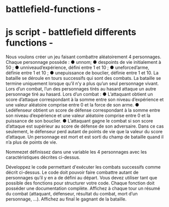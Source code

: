 # battlefield-functions -
# js script - battlefield differents functions -
 Nous voulons créer un jeu faisant combattre aléatoirement 4 personnages.
 Chaque personnage possède :
 ● unnom;
 ● despoints de vie initialement à 50 ;
 ● unniveaud’expérience, défini entre 1 et 10 ;
 ● uneforced’arme, définie entre 1 et 10 ;
 ● unepuissance de bouclier, définie entre 1 et 10.
 La bataille se déroule en tours successifs qui sont des combats.
 La bataille se termine uniquement lorsque qu’il n’y a plus qu’un seul personnage vivant.
 Lors d’un combat, l’un des personnages tirés au hasard attaque un autre personnage tiré au
 hasard.
 Lors d’un combat :
 ● L’attaquant obtient un score d’attaque correspondant à la somme entre son niveau
 d’expérience et une valeur aléatoire comprise entre 0 et la force de son arme.
 ● Ledéfenseur obtient un score de défense correspondant à la somme entre son niveau
 d’expérience et une valeur aléatoire comprise entre 0 et la puissance de son bouclier.
 ● L’attaquant gagne le combat si son score d’attaque est supérieur au score de défense de
 son adversaire. Dans ce cas seulement, le défenseur perd autant de points de vie que la
 valeur du score d’attaque.
 Un personnage est mort et est sorti du champ de bataille quand il n’a plus de points de vie.

  Nommezet définissez dans une variable les 4 personnages avec les caractéristiques décrites
 ci-dessus.

 Développez le code permettant d'exécuter les combats successifs comme décrit ci-dessus. Le
 code doit pouvoir faire combattre autant de personnages qu’il y en a de défini au départ.
 Vous devez utiliser tant que possible des fonctions pour structurer votre code. Chaque fonction
 doit posséder une documentation complète.
 Affichez à chaque tour un résumé du combat (attaquant, défenseur, résultat du combat, mort d’un
 personnage, …).
 Affichez au final le gagnant de la bataille.
